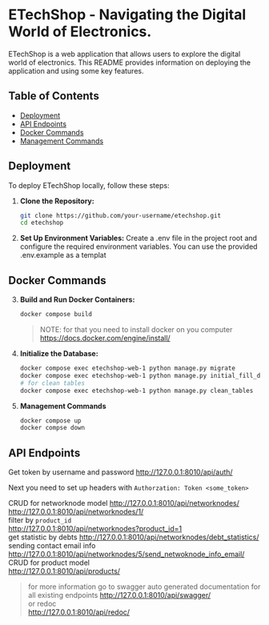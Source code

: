 # ETechShop - Navigating the Digital World of Electronics.

ETechShop is a web application that allows users to explore the digital world of electronics. This README provides information on deploying the application and using some key features.

## Table of Contents
- [Deployment](#deployment)
- [API Endpoints](#api-endpoints)
- [Docker Commands](#docker-commands)
- [Management Commands](#management-commands)

## Deployment

To deploy ETechShop locally, follow these steps:

1. **Clone the Repository:**
   ```bash
   git clone https://github.com/your-username/etechshop.git
   cd etechshop
   ```
2. **Set Up Environment Variables:**
   Create a .env file in the project root and configure the required environment variables. You can use the provided .env.example as a templat

## Docker Commands
3. **Build and Run Docker Containers:**
   ```bash
   docker compose build
   ``` 
   > NOTE: for that you need to install docker on you computer https://docs.docker.com/engine/install/

   
4. **Initialize the Database:**
   ```bash
   docker compose exec etechshop-web-1 python manage.py migrate
   docker compose exec etechshop-web-1 python manage.py initial_fill_database
   # for clean tables
   docker compose exec etechshop-web-1 python manage.py clean_tables
   ```

5. **Management Commands**
   ```bash
   docker compose up
   docker compse down
   ```

## API Endpoints

Get token by username and password
http://127.0.0.1:8010/api/auth/

Next you need to set up headers with `Authorzation: Token <some_token>`  

CRUD for networknode model
http://127.0.0.1:8010/api/networknodes/  
http://127.0.0.1:8010/api/networknodes/1/  
filter by `product_id`  
http://127.0.0.1:8010/api/networknodes?product_id=1  
get statistic by debts
http://127.0.0.1:8010/api/networknodes/debt_statistics/  
sending contact email info  
http://127.0.0.1:8010/api/networknodes/5/send_netwoknode_info_email/  
CRUD for product model  
http://127.0.0.1:8010/api/products/  

>for more  information go to swagger auto generated documentation for all existing endpoints
http://127.0.0.1:8010/api/swagger/  
or redoc  
http://127.0.0.1:8010/api/redoc/
